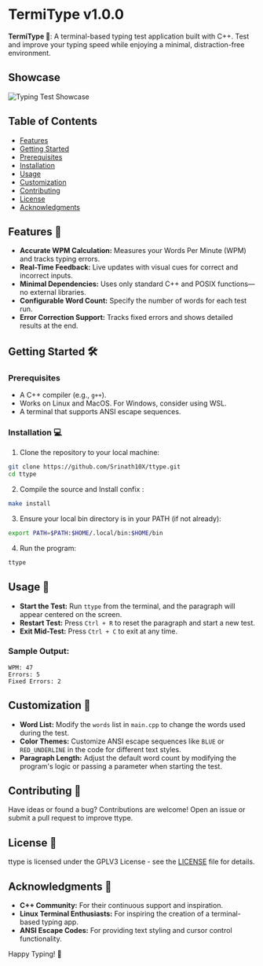# TermiType v1.0.0

**TermiType 🚀**: A terminal-based typing test application built with C++. Test and improve your typing speed while enjoying a minimal, distraction-free environment.

## Showcase

![Typing Test Showcase](https://i.imgur.com/mYKjPvL.png)

## Table of Contents

- [Features](#features-)
- [Getting Started](#getting-started-)
- [Prerequisites](#prerequisites)
- [Installation](#installation-)
- [Usage](#usage-)
- [Customization](#customization-)
- [Contributing](#contributing-)
- [License](#license-)
- [Acknowledgments](#acknowledgments-)

## Features 🚀

- **Accurate WPM Calculation:** Measures your Words Per Minute (WPM) and tracks typing errors.
- **Real-Time Feedback:** Live updates with visual cues for correct and incorrect inputs.
- **Minimal Dependencies:** Uses only standard C++ and POSIX functions—no external libraries.
- **Configurable Word Count:** Specify the number of words for each test run.
- **Error Correction Support:** Tracks fixed errors and shows detailed results at the end.

## Getting Started 🛠️

### Prerequisites

- A C++ compiler (e.g., `g++`).
- Works on Linux and MacOS. For Windows, consider using WSL.
- A terminal that supports ANSI escape sequences.

### Installation 💻

1. Clone the repository to your local machine:
```bash
git clone https://github.com/Srinath10X/ttype.git
cd ttype
```

2. Compile the source and Install confix :

```bash
make install
```

3. Ensure your local bin directory is in your PATH (if not already):

```bash
export PATH=$PATH:$HOME/.local/bin:$HOME/bin
```

4. Run the program:
```bash
ttype
```

## Usage 📖

- **Start the Test:** Run `ttype` from the terminal, and the paragraph will appear centered on the screen.
- **Restart Test:** Press `Ctrl + R` to reset the paragraph and start a new test.
- **Exit Mid-Test:** Press `Ctrl + C` to exit at any time.

### Sample Output:
```
WPM: 47
Errors: 5
Fixed Errors: 2
```

## Customization 🎨

- **Word List:** Modify the `words` list in `main.cpp` to change the words used during the test.
- **Color Themes:** Customize ANSI escape sequences like `BLUE` or `RED_UNDERLINE` in the code for different text styles.
- **Paragraph Length:** Adjust the default word count by modifying the program's logic or passing a parameter when starting the test.

## Contributing 🤝

Have ideas or found a bug? Contributions are welcome! Open an issue or submit a pull request to improve ttype.

## License 📝

ttype is licensed under the GPLV3 License - see the [LICENSE](LICENSE) file for details.

## Acknowledgments 🙏

- **C++ Community:** For their continuous support and inspiration.
- **Linux Terminal Enthusiasts:** For inspiring the creation of a terminal-based typing app.
- **ANSI Escape Codes:** For providing text styling and cursor control functionality.

Happy Typing! 🚀
